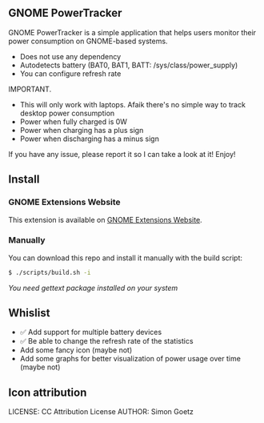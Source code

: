 ## GNOME PowerTracker
GNOME PowerTracker is a simple application that helps users monitor their power consumption on GNOME-based systems.

- Does not use any dependency
- Autodetects battery (BAT0, BAT1, BATT: /sys/class/power_supply)
- You can configure refresh rate

IMPORTANT.
- This will only work with laptops. Afaik there's no simple way to track desktop power consumption
- Power when fully charged is 0W
- Power when charging has a plus sign
- Power when discharging has a minus sign

If you have any issue, please report it so I can take a look at it!
Enjoy!

## Install

### GNOME Extensions Website

This extension is available on [GNOME Extensions Website](https://extensions.gnome.org/extension/7341/power-tracker/).

### Manually

You can download this repo and install it manually with the build script:

```bash
$ ./scripts/build.sh -i
```

*You need gettext package installed on your system*

## Whislist
- ✅ Add support for multiple battery devices
- ✅ Be able to change the refresh rate of the statistics
- Add some fancy icon (maybe not)
- Add some graphs for better visualization of power usage over time (maybe not)

## Icon attribution
LICENSE: CC Attribution License
AUTHOR: Simon Goetz

